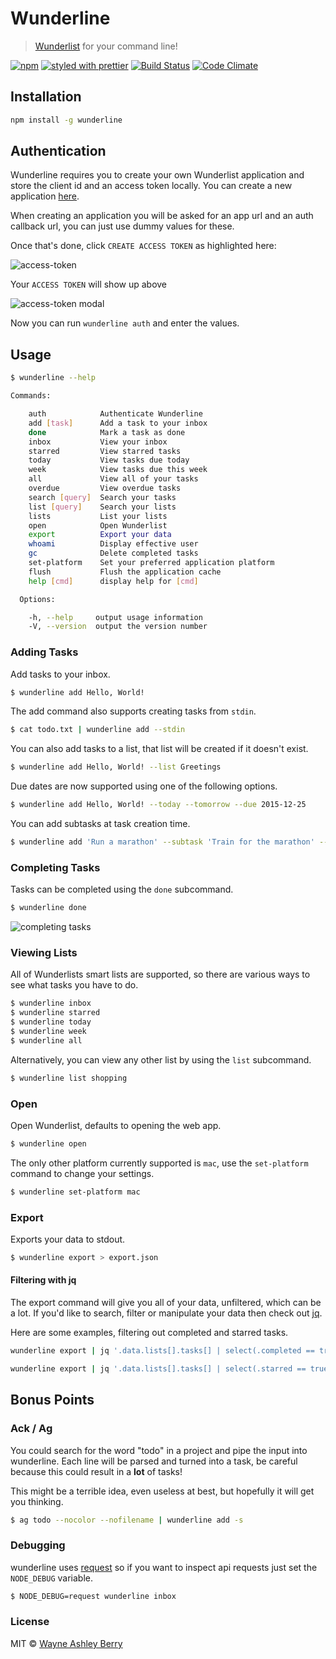 # Wunderline

> [Wunderlist](https://www.wunderlist.com/) for your command line!

[![npm](http://img.shields.io/npm/v/wunderline.svg?style=flat)](https://www.npmjs.com/package/wunderline)
[![styled with prettier](https://img.shields.io/badge/styled_with-prettier-ff69b4.svg)](https://github.com/prettier/prettier)
[![Build Status](https://travis-ci.org/wayneashleyberry/wunderline.svg?branch=master)](https://travis-ci.org/wayneashleyberry/wunderline)
[![Code Climate](https://codeclimate.com/github/wayneashleyberry/wunderline/badges/gpa.svg)](https://codeclimate.com/github/wayneashleyberry/wunderline)

## Installation

```sh
npm install -g wunderline
```

## Authentication

Wunderline requires you to create your own Wunderlist application and store
the client id and an access token locally. You can create a new application
[here](https://developer.wunderlist.com/apps/new).

When creating an application you will be asked for an app url and an auth
callback url, you can just use dummy values for these.

Once that's done, click `CREATE ACCESS TOKEN` as highlighted here:

![access-token](http://i.imgur.com/TW3IH8P.png)

Your `ACCESS TOKEN` will show up above

![access-token modal](http://i.imgur.com/1urbelo.png)

Now you can run `wunderline auth` and enter the values.

## Usage

```sh
$ wunderline --help

Commands:

    auth            Authenticate Wunderline
    add [task]      Add a task to your inbox
    done            Mark a task as done
    inbox           View your inbox
    starred         View starred tasks
    today           View tasks due today
    week            View tasks due this week
    all             View all of your tasks
    overdue         View overdue tasks
    search [query]  Search your tasks
    list [query]    Search your lists
    lists           List your lists
    open            Open Wunderlist
    export          Export your data
    whoami          Display effective user
    gc              Delete completed tasks
    set-platform    Set your preferred application platform
    flush           Flush the application cache
    help [cmd]      display help for [cmd]

  Options:

    -h, --help     output usage information
    -V, --version  output the version number
```

### Adding Tasks

Add tasks to your inbox.

```sh
$ wunderline add Hello, World!
```

The add command also supports creating tasks from `stdin`.

```sh
$ cat todo.txt | wunderline add --stdin
```

You can also add tasks to a list, that list will be created if it doesn't
exist.

```sh
$ wunderline add Hello, World! --list Greetings
```

Due dates are now supported using one of the following options.

```sh
$ wunderline add Hello, World! --today --tomorrow --due 2015-12-25
```

You can add subtasks at task creation time.

```sh
$ wunderline add 'Run a marathon' --subtask 'Train for the marathon' --subtask 'Register for the marathon'
```

### Completing Tasks

Tasks can be completed using the `done` subcommand.

```sh
$ wunderline done
```

![completing tasks](https://cloud.githubusercontent.com/assets/4248851/16345815/3261e1a6-3a44-11e6-862a-798930424c14.gif "Completing Tasks")

### Viewing Lists

All of Wunderlists smart lists are supported, so there are various ways to see
what tasks you have to do.

```sh
$ wunderline inbox
$ wunderline starred
$ wunderline today
$ wunderline week
$ wunderline all
```

Alternatively, you can view any other list by using the `list` subcommand.

```sh
$ wunderline list shopping
```

### Open

Open Wunderlist, defaults to opening the web app.

```sh
$ wunderline open
```

The only other platform currently supported is `mac`, use the `set-platform`
command to change your settings.

```sh
$ wunderline set-platform mac
```

### Export

Exports your data to stdout.

```sh
$ wunderline export > export.json
```

#### Filtering with jq

The export command will give you all of your data, unfiltered, which can be
a lot. If you'd like to search, filter or manipulate your data then check out
[jq](https://stedolan.github.io/jq/).

Here are some examples, filtering out completed and starred tasks.

```sh
wunderline export | jq '.data.lists[].tasks[] | select(.completed == true)'
```

```sh
wunderline export | jq '.data.lists[].tasks[] | select(.starred == true)'
```

## Bonus Points

### Ack / Ag

You could search for the word "todo" in a project and pipe the input into
wunderline. Each line will be parsed and turned into a task, be careful
because this could result in a **lot** of tasks!

This might be a terrible idea, even useless at best, but hopefully it will get
you thinking.

```sh
$ ag todo --nocolor --nofilename | wunderline add -s
```

### Debugging

wunderline uses [request](https://github.com/request/request) so if you
want to inspect api requests just set the `NODE_DEBUG` variable.

```sh
$ NODE_DEBUG=request wunderline inbox
```

### License

MIT © [Wayne Ashley Berry](https://wayne.cloud)
